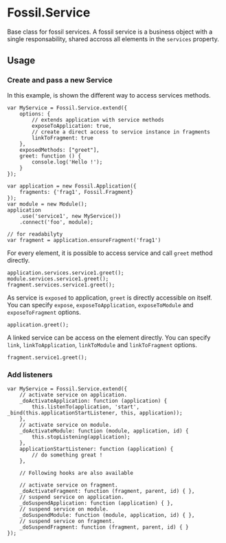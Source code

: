 Fossil.Service
==============

Base class for fossil services.
A fossil service is a business object with a single responsability, shared
accross all elements in the `services` property.

Usage
-----

### Create and pass a new Service

In this example, is shown the different way to access services methods.

``` !javascript
var MyService = Fossil.Service.extend({
    options: {
        // extends application with service methods
        exposeToApplication: true,
        // create a direct access to service instance in fragments
        linkToFragment: true
    },
    exposedMethods: ["greet"],
    greet: function () {
        console.log('Hello !');
    }
});

var application = new Fossil.Application({
    fragments: {'frag1', Fossil.Fragment}
});
var module = new Module();
application
    .use('service1', new MyService())
    .connect('foo', module);

// for readabilyty
var fragment = application.ensureFragment('frag1')
```

For every element, it is possible to access service and call `greet` method
directly.

``` !javascript
application.services.service1.greet();
module.services.service1.greet();
fragment.services.service1.greet();
```

As service is `exposed` to application, `greet` is directly accessible on
itself. You can specify `expose`, `exposeToApplication`, `exposeToModule` and
`exposeToFragment` options.

``` !javascript
application.greet();
```

A linked service can be access on the element directly. You can specify
`link`, `linkToApplication`, `linkToModule` and `linkToFragment` options.

``` !javascript
fragment.service1.greet();
```

### Add listeners

``` !javascript
var MyService = Fossil.Service.extend({
    // activate service on application.
    _doActivateApplication: function (application) {
        this.listenTo(application, 'start', _bind(this.applicationStartListener, this, application));
    },
    // activate service on module.
    _doActivateModule: function (module, application, id) {
        this.stopListening(application);
    },
    applicationStartListener: function (application) {
        // do something great !
    },

    // Following hooks are also available

    // activate service on fragment.
    _doActivateFragment: function (fragment, parent, id) { },
    // suspend service on application.
    _doSuspendApplication: function (application) { },
    // suspend service on module.
    _doSuspendModule: function (module, application, id) { },
    // suspend service on fragment.
    _doSuspendFragment: function (fragment, parent, id) { }
});
```


